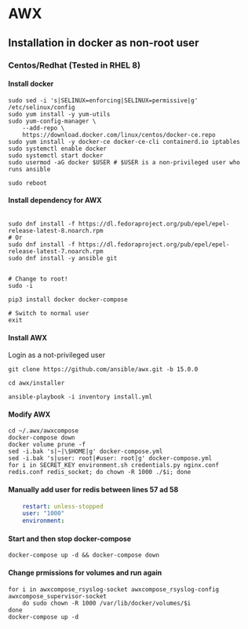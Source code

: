# AWX
## Installation in docker as non-root user
### Centos/Redhat (Tested in RHEL 8)
#### Install docker
```shell
sudo sed -i 's|SELINUX=enforcing|SELINUX=permissive|g' /etc/selinux/config
sudo yum install -y yum-utils
sudo yum-config-manager \
    --add-repo \
    https://download.docker.com/linux/centos/docker-ce.repo
sudo yum install -y docker-ce docker-ce-cli containerd.io iptables
sudo systemctl enable docker
sudo systemctl start docker
sudo usermod -aG docker $USER # $USER is a non-privileged user who runs ansible

sudo reboot

```

#### Install dependency for AWX
```shell

sudo dnf install -f https://dl.fedoraproject.org/pub/epel/epel-release-latest-8.noarch.rpm
# Or 
sudo dnf install -f https://dl.fedoraproject.org/pub/epel/epel-release-latest-7.noarch.rpm
sudo dnf install -y ansible git


# Change to root!
sudo -i

pip3 install docker docker-compose

# Switch to normal user
exit
````

#### Install AWX
Login as a not-privileged user
```shell
git clone https://github.com/ansible/awx.git -b 15.0.0

cd awx/installer

ansible-playbook -i inventory install.yml

```

#### Modify AWX

```shell
cd ~/.awx/awxcompose
docker-compose down
docker volume prune -f
sed -i.bak 's|~|\$HOME|g' docker-compose.yml
sed -i.bak 's|user: root|#user: root|g' docker-compose.yml
for i in SECRET_KEY environment.sh credentials.py nginx.conf redis.conf redis_socket; do chown -R 1000 ./$i; done
```
#### Manually add user for redis between lines 57 ad 58
```yaml
    restart: unless-stopped
    user: "1000"
    environment:
```

#### Start and then stop docker-compose
```shell
docker-compose up -d && docker-compose down
```
#### Change prmissions for volumes and run again
```shell
for i in awxcompose_rsyslog-socket awxcompose_rsyslog-config awxcompose_supervisor-socket
	do sudo chown -R 1000 /var/lib/docker/volumes/$i
done
docker-compose up -d
```
